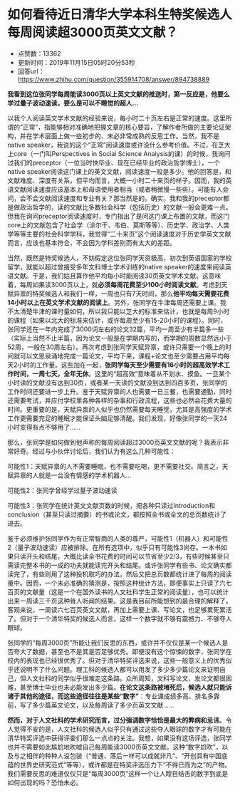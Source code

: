 # 如何看待近日清华大学本科生特奖候选人每周阅读超3000页英文文献？
- 点赞数：13362
- 更新时间：2019年11月15日05时20分53秒
- 回答url：https://www.zhihu.com/question/355914708/answer/894738889
<body>
 <p data-pid="V26wkWVM"><b>我看到这位张同学每周能读3000页以上英文文献的推送时，第一反应是，他要么学过量子波动速读，要么是可以不睡觉的超人...</b></p>
 <p data-pid="1OPQ83pB">以我个人阅读英文学术文献的经验来说，每小时二十页左右是正常的速度。这里所谓的“正常”，指能够相对准确地把握文章的核心要旨，了解作者所做的主要论证架构，并在学术层面上做一些初步的、未必非常成熟的反思工作。当然，我不是native speaker，我说的这个“正常”阅读速度或许没什么参考价值。不过，在芝大上core（一门叫Perspectives in Social Science Analysis的课）的时候，我询问过我们的preceptor（一位当时快毕业、现在已经毕业的政治哲学博士），一个native speaker阅读这门课上的英文文献，阅读速度一般是多少。他的回答是，和文献难度、深度有关系，但平均而言，大概一小时二十来页的样子。因而，我的英语文献阅读速度应该基本上和母语使用者相当（或者稍微慢一些些）。可能有人会问，会不会文献阅读速度和专业有关？那当然是的。确实，我和我的preceptor都是做政治哲学的，读的文献比多数社会科学（包括历史）的文献一般会更难一点。但我在询问preceptor阅读速度时，专门指出了是问这门课上布置的文献，而这门core上的文献包含了社会学（涂尔干、韦伯、莫斯等等）、历史学、政治学、人类学等等主要的社会科学学科，我觉得“二十来页”这个阅读速度对于历史学英文文献而言，应该也基本符合，不会因为学科差别而有太大的差距。</p>
 <p data-pid="jdgkVR1F">当然，既然是特奖候选人，不妨假定这位张同学天资极高，初次到英语国家的学校留学，就能以超过曾接受多年文科博士学术训练的native speaker的速度来阅读英语文献。于是，我们姑且算作他平均每小时能阅读30页英文学术文献。这意味着，每周如果读3000页以上，就<b>必须每周花费至少100小时阅读文献</b>。考虑到天赋异禀的特奖候选人和我们一样，一周也只有7天时间，那么<b>他平均每天需要花费14小时以上在英文学术文献的阅读上</b>。另外，张同学在牛津每周还需要上课。我不太清楚牛津的课时量如何，所以我只能以芝大的标准来估计，也就是每周9小时的课程（如果以北大的标准来估计，或许每周至少有15-20小时的课程）。同时，张同学还在一年内完成了3000词左右的论文32篇，平均一周至少有半篇多一些（实际上当然不止半篇，因为论文一般是在学期内写的，而学期的周数显然远小于52周，一般在30周左右）。再次考虑到张同学天赋异禀，或许只需要一个晚上的时间就可以文思泉涌地完成一篇论文，平均下来，课程+论文也至少需要占用平均每天2小时的工作量。这些加在一起，<b>张同学每天至少需要有16小时的超高效学术工作时间，一周七天，全年无休</b>。这里的“超高效”意味着从不划水、摸鱼。一旦某个小时读的文献没有达到30页，或者某一天读的文献没到达到四百多页，张同学的工作时间还要进一步上升。鉴于天赋异禀的人也需要一日三餐，也需要通勤，同时还需要考试，并应付学校里各种各样的杂事和行政流程，这些也必然会花费大量的时间。更重要的是，天赋异禀的人似乎也仍然需要每天睡觉，尤其是高强度的学术工作更需要充足的睡眠才能保证头脑足够清醒。我们发现，好像张同学的一天24小时变得有点不够用了……</p>
 <p data-pid="6H7MtBJN">那么，张同学是如何做到他声称的每周阅读超过3000页英文文献的呢？我表示非常好奇。经过与小伙伴讨论后，我们认为有这么几种可能性：</p>
 <p data-pid="6KGNjP_v">可能性1：天赋异禀的人不需要睡眠，也不需要吃喝，更不需要社交。简言之，天赋异禀的人就是一台没有情感的学术机器人...</p>
 <p data-pid="o8qChPkL">可能性2：张同学曾经学过量子波动速读</p>
 <p data-pid="Y5tQquRW">可能性3：张同学在统计英文文献页数的时候，把各种只读过Introduction和conclusion（甚至只读过摘要）的书或论文，都按照全书或全文的总页数统计了进去。</p>
 <p data-pid="SucKGO11">鉴于必须维护张同学作为有正常智商的人类的尊严，可能性1（机器人）和可能性2（量子波动速读）应被排除。在所有选项中，似乎只有可能性3尚存。一本书如果只读开头和结尾，大概比读全书花费的时间可以节省至少2/3，有些时候甚至只需读完整本书的一成的功夫就能读完开头和结尾。或许张同学有些书、论文确实都读完了，有些则用了这种投机取巧的办法，然后又把总页数都统计进了每周的阅读量中。因而，一个未必准确的猜测是，按照这种统计方法，即便事实上只读了六七百页的文献量（这是一个在国外读书的人文社科学生正常的阅读量），也可以统计出来一周读三千页这种耸人听闻的结果。这是我目前所能想到的最合理的解释了。客观来说，一周读六七百页英文文献，再加上需要上课、写论文，也足够累死累活了。但对于一个清华特奖的候选人而言，这样一个数字就不够有震撼力、不够夺人眼球。</p>
 <p data-pid="MUqQ_j4p">张同学的“每周3000页”所能让我们反思的东西，或许并不仅仅是某一个候选人是否夸大了数据，甚至也不是其是否足够优秀。即便没有这个惊悚的数字，张同学在校内的表现也已经很优秀了。但对于清华特奖评选来说，这些一般意义上的优秀似乎还说明不了什么问题。理工科的候选人都可以用发了多少多少篇论文来证明自己，但人文社科的同学似乎很难走这条路。众所周知，文科写论文、发论文都很困难，甚至博士毕业也未必能发出多少篇。<b>在论文这条路被堵死后，候选人就只能诉诸于其他的途径，而这些途径往往是某些“数字”</b>：专业课成绩多高、排名多靠前，写了多少篇英文论文，以及每周读了多少页英文文献……</p>
 <p data-pid="408HJ-Cm"><b>然而，对于人文社科的学术研究而言，过分强调数字恰恰是最大的弊病和忌讳</b>。令人觉得不安的是，人文社科的候选人似乎只有通过这些夺人眼球的数字才有可能在清华特奖评选中获得评委们那么一点点的关注。我想，如果没有这场评选，张同学也并不需要如此尴尬地吹嘘自己每周能读3000页英文文献。这种“数字尬吹”，以及与之相伴的种种人设包装（“普通、落后一样可以成就非凡”、“开创具有中国底蕴的世界史研究范式”等等），或许都是在特奖评选压力下“不得已而为之”的产物。我们需要反思的难道仅仅只是“每周3000页”这样一个让人瞠目结舌的数字到底是如何出现的吗？恐怕未必。</p>
</body>